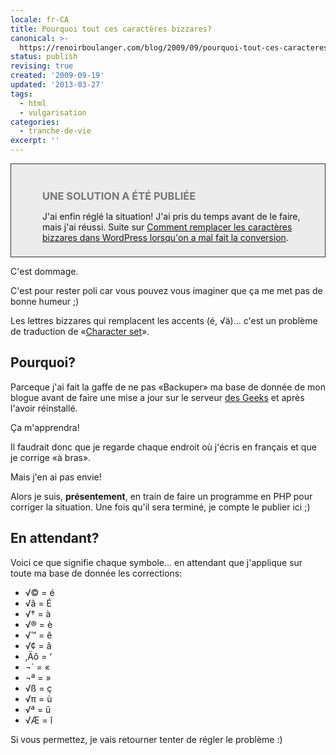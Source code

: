 ```yaml
---
locale: fr-CA
title: Pourquoi tout ces caractères bizzares?
canonical: >-
  https://renoirboulanger.com/blog/2009/09/pourquoi-tout-ces-caracteres-bizzares/
status: publish
revising: true
created: '2009-09-19'
updated: '2013-03-27'
tags:
  - html
  - vulgarisation
categories:
  - tranche-de-vie
excerpt: ''
---
```


<div style="background:#ececec;margin:5px 0px;padding:18px 8px 8px 50px;border:1px solid #333">
<h3 style="color:#777;margin-bottom:10px;">UNE SOLUTION A ÉTÉ PUBLIÉE</h3>
<p>J'ai enfin réglé la situation! J'ai pris du temps avant de le faire, mais j'ai réussi. Suite sur <a href="http://renoirboulanger.com/blog/2010/06/comment-remplacer-les-caracteres-bizzares-dans-wordpress-lorsqu-on-a-mal-fait-la-conversion/">Comment remplacer les caractères bizzares dans WordPress lorsqu'on a mal fait la conversion</a>.</p></div>

C'est dommage.

C'est pour rester poli car vous pouvez vous imaginer que ça me met pas de bonne humeur ;)

Les lettres bizzares qui remplacent les accents (é, √ä)... c'est un problème de traduction de «<a href="http://fr.wikipedia.org/wiki/Codage_de_caract%C3%A8res">Character set</a>».

<h2>Pourquoi?</h2>
Parceque j'ai fait la gaffe de ne pas «Backuper» ma base de donnée de mon blogue avant de faire une mise a jour sur le serveur <a href="/blog/2009/08/geeknight-ce-soir/">des Geeks</a> et après l'avoir réinstallé. 

Ça m'apprendra!

Il faudrait donc que je regarde chaque endroit où j'écris en français et que je corrige «à bras».

Mais j'en ai pas envie!

Alors je suis, <strong>présentement</strong>, en train de faire un programme en PHP pour corriger la situation. Une fois qu'il sera terminé, je compte le publier ici ;)

<h2>En attendant?</h2>
Voici ce que signifie chaque symbole... en attendant que j'applique sur toute ma base de donnée les corrections:
<ul>
	<li> √© = é </li>
	<li> √â = É </li>
	<li> √† = à </li>
	<li> √® = è </li>
	<li> √™ = ê </li>
	<li> √¢ = â </li>
	<li> ‚Äô = ‘ </li>
	<li> ¬´ = « </li>
	<li> ¬ª = » </li>
	<li> √ß = ç </li>
	<li> √π = ù </li>
	<li> √ª = û </li>
	<li> √Æ = î </li>
</ul>

Si vous permettez, je vais retourner tenter de régler le problème :)